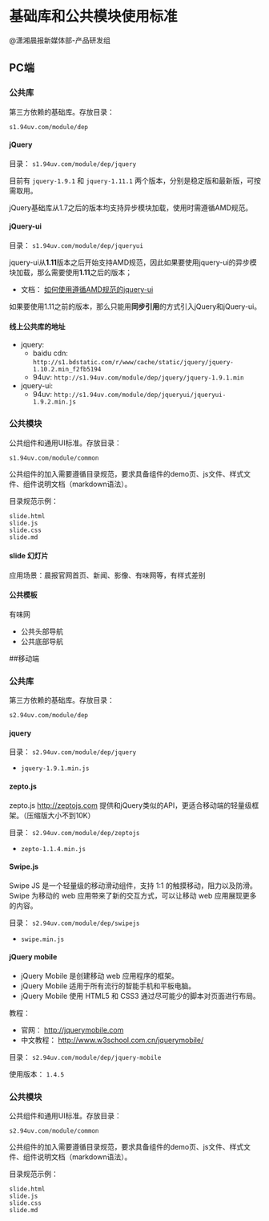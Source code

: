 基础库和公共模块使用标准
=====
@潇湘晨报新媒体部-产品研发组

## PC端

### 公共库
第三方依赖的基础库。存放目录：

    s1.94uv.com/module/dep

#### jQuery

目录： `s1.94uv.com/module/dep/jquery`

目前有 `jquery-1.9.1` 和 `jquery-1.11.1` 两个版本，分别是稳定版和最新版，可按需取用。

jQuery基础库从1.7之后的版本均支持异步模块加载，使用时需遵循AMD规范。


#### jQuery-ui

目录： `s1.94uv.com/module/dep/jqueryui`

jquery-ui从**1.11**版本之后开始支持AMD规范，因此如果要使用jquery-ui的异步模块加载，那么需要使用**1.11**之后的版本；

- 文档： [如何使用遵循AMD规范的jquery-ui](http://learn.jquery.com/jquery-ui/environments/amd/)

如果要使用1.11之前的版本，那么只能用**同步引用**的方式引入jQuery和jQuery-ui。


#### 线上公共库的地址

- jquery: 
    - baidu cdn: `http://s1.bdstatic.com/r/www/cache/static/jquery/jquery-1.10.2.min_f2fb5194`
    - 94uv: `http://s1.94uv.com/module/dep/jquery/jquery-1.9.1.min`
- jquery-ui: 
    - 94uv: `http://s1.94uv.com/module/dep/jqueryui/jqueryui-1.9.2.min.js`

### 公共模块

公共组件和通用UI标准。存放目录：

    s1.94uv.com/module/common

公共组件的加入需要遵循目录规范，要求具备组件的demo页、js文件、样式文件、组件说明文档（markdown语法）。

目录规范示例：

    slide.html
    slide.js
    slide.css
    slide.md


#### slide 幻灯片
应用场景：晨报官网首页、新闻、影像、有味网等，有样式差别

#### 公共模板

有味网
- 公共头部导航
- 公共底部导航


##移动端

### 公共库
第三方依赖的基础库。存放目录：

    s2.94uv.com/module/dep

#### jquery
目录： `s2.94uv.com/module/dep/jquery`

- `jquery-1.9.1.min.js`


#### zepto.js
zepto.js <http://zeptojs.com> 提供和jQuery类似的API，更适合移动端的轻量级框架。（压缩版大小不到10K）

目录： `s2.94uv.com/module/dep/zeptojs`

- `zepto-1.1.4.min.js`

#### Swipe.js
Swipe JS 是一个轻量级的移动滑动组件，支持 1:1 的触摸移动，阻力以及防滑。
Swipe 为移动的 web 应用带来了新的交互方式，可以让移动 web 应用展现更多的内容。

目录： `s2.94uv.com/module/dep/swipejs`

- `swipe.min.js`

#### jQuery mobile

- jQuery Mobile 是创建移动 web 应用程序的框架。
- jQuery Mobile 适用于所有流行的智能手机和平板电脑。
- jQuery Mobile 使用 HTML5 和 CSS3 通过尽可能少的脚本对页面进行布局。

教程：

+ 官网： <http://jquerymobile.com>
+ 中文教程： <http://www.w3school.com.cn/jquerymobile/>

目录： `s2.94uv.com/module/dep/jquery-mobile`

使用版本： `1.4.5`

### 公共模块

公共组件和通用UI标准。存放目录：

    s2.94uv.com/module/common

公共组件的加入需要遵循目录规范，要求具备组件的demo页、js文件、样式文件、组件说明文档（markdown语法）。

目录规范示例：

    slide.html
    slide.js
    slide.css
    slide.md





